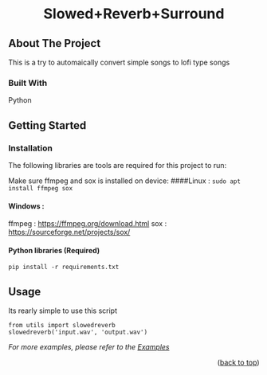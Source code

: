 
  <h1 align="center">Slowed+Reverb+Surround </h1>



<!-- ABOUT THE PROJECT -->
## About The Project

This is a try to automaically convert simple songs to lofi type songs



### Built With

Python




<!-- GETTING STARTED -->
## Getting Started



### Installation

The following libraries are tools are required for this project to run:

Make sure ffmpeg and sox is installed on device:
####Linux : 
`
sudo apt install ffmpeg sox
`

#### Windows : 

ffmpeg : https://ffmpeg.org/download.html
sox : https://sourceforge.net/projects/sox/

#### Python libraries (Required)

`
pip install -r requirements.txt
`


<!-- USAGE EXAMPLES -->
## Usage
Its rearly simple to use this script 
```
from utils import slowedreverb
slowedreverb('input.wav', 'output.wav')
```


_For more examples, please refer to the [Examples](https://github.com/samarthshrivas/Slowed-Reverbed/tree/main/example)_

<p align="right">(<a href="#readme-top">back to top</a>)</p>


